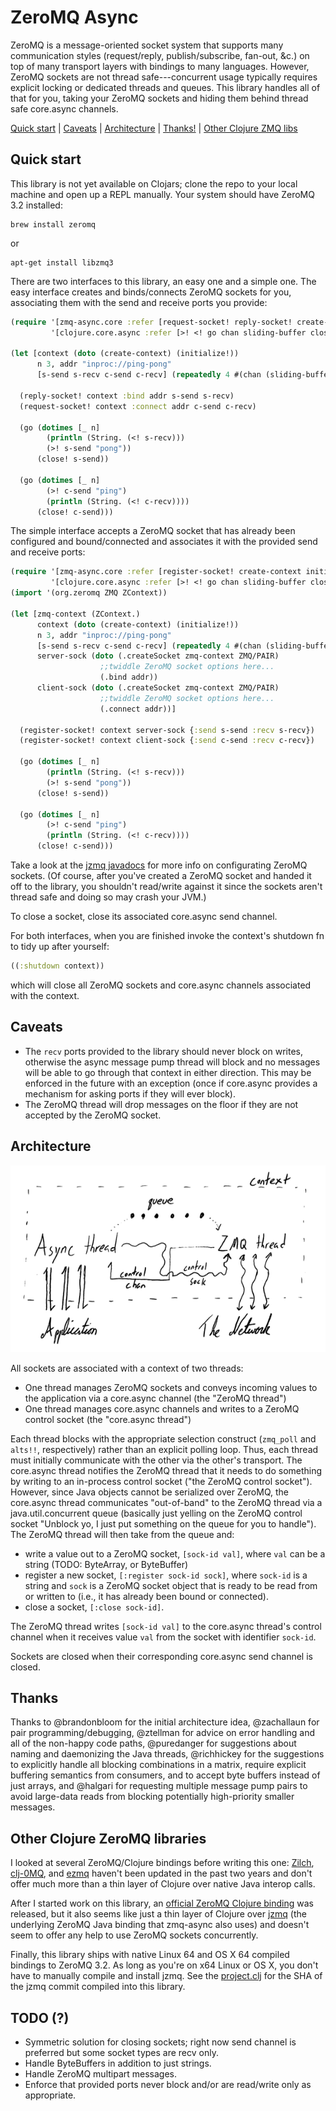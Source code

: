 # ZeroMQ Async

ZeroMQ is a message-oriented socket system that supports many communication styles (request/reply, publish/subscribe, fan-out, &c.) on top of many transport layers with bindings to many languages.
However, ZeroMQ sockets are not thread safe---concurrent usage typically requires explicit locking or dedicated threads and queues.
This library handles all of that for you, taking your ZeroMQ sockets and hiding them behind thread safe core.async channels.

[Quick start](#quick-start) | [Caveats](#caveats) | [Architecture](#architecture) | [Thanks!](#thanks) | [Other Clojure ZMQ libs](#other-clojure-zmq-libraries)

## Quick start

This library is not yet available on Clojars; clone the repo to your local machine and open up a REPL manually.
Your system should have ZeroMQ 3.2 installed:

    brew install zeromq

or

    apt-get install libzmq3
    
There are two interfaces to this library, an easy one and a simple one.
The easy interface creates and binds/connects ZeroMQ sockets for you, associating them with the send and receive ports you provide:

```clojure
(require '[zmq-async.core :refer [request-socket! reply-socket! create-context initialize!]]
         '[clojure.core.async :refer [>! <! go chan sliding-buffer close!]])

(let [context (doto (create-context) (initialize!))
      n 3, addr "inproc://ping-pong"
      [s-send s-recv c-send c-recv] (repeatedly 4 #(chan (sliding-buffer 64)))]
  
  (reply-socket! context :bind addr s-send s-recv)
  (request-socket! context :connect addr c-send c-recv)
      
  (go (dotimes [_ n]
        (println (String. (<! s-recv)))
        (>! s-send "pong"))
      (close! s-send))

  (go (dotimes [_ n]
        (>! c-send "ping")
        (println (String. (<! c-recv))))
      (close! c-send)))
```

The simple interface accepts a ZeroMQ socket that has already been configured and bound/connected and associates it with the provided send and receive ports:

```clojure
(require '[zmq-async.core :refer [register-socket! create-context initialize!]]
         '[clojure.core.async :refer [>! <! go chan sliding-buffer close!]])
(import '(org.zeromq ZMQ ZContext))

(let [zmq-context (ZContext.)
      context (doto (create-context) (initialize!))
      n 3, addr "inproc://ping-pong" 
      [s-send s-recv c-send c-recv] (repeatedly 4 #(chan (sliding-buffer 10)))
      server-sock (doto (.createSocket zmq-context ZMQ/PAIR)
                    ;;twiddle ZeroMQ socket options here...
                    (.bind addr))
      client-sock (doto (.createSocket zmq-context ZMQ/PAIR)
                    ;;twiddle ZeroMQ socket options here...
                    (.connect addr))]

  (register-socket! context server-sock {:send s-send :recv s-recv})
  (register-socket! context client-sock {:send c-send :recv c-recv})
  
  (go (dotimes [_ n]
        (println (String. (<! s-recv)))
        (>! s-send "pong"))
      (close! s-send))

  (go (dotimes [_ n]
        (>! c-send "ping")
        (println (String. (<! c-recv))))
      (close! c-send)))
```

Take a look at the [jzmq javadocs](http://zeromq.github.io/jzmq/javadocs/) for more info on configurating ZeroMQ sockets.
(Of course, after you've created a ZeroMQ socket and handed it off to the library, you shouldn't read/write against it since the sockets aren't thread safe and doing so may crash your JVM.)

To close a socket, close its associated core.async send channel.

For both interfaces, when you are finished invoke the context's shutdown fn to tidy up after yourself:

```clojure
((:shutdown context))
```

which will close all ZeroMQ sockets and core.async channels associated with the context.

## Caveats

+ The `recv` ports provided to the library should never block on writes, otherwise the async message pump thread will block and no messages will be able to go through that context in either direction.
  This may be enforced in the future with an exception (once if core.async provides a mechanism for asking ports if they will ever block).
+ The ZeroMQ thread will drop messages on the floor if they are not accepted by the ZeroMQ socket.

## Architecture

![Architecture Diagram](architecture.png)

All sockets are associated with a context of two threads:

+ One thread manages ZeroMQ sockets and conveys incoming values to the application via a core.async channel (the "ZeroMQ thread")
+ One thread manages core.async channels and writes to a ZeroMQ control socket (the "core.async thread")

Each thread blocks with the appropriate selection construct (`zmq_poll` and `alts!!`, respectively) rather than an explicit polling loop.
Thus, each thread must initially communicate with the other via the other's transport.
The core.async thread notifies the ZeroMQ thread that it needs to do something by writing to an in-process control socket ("the ZeroMQ control socket").
However, since Java objects cannot be serialized over ZeroMQ, the core.async thread communicates "out-of-band" to the ZeroMQ thread via a java.util.concurrent queue (basically just yelling on the ZeroMQ control socket "Unblock yo, I just put something on the queue for you to handle").
The ZeroMQ thread will then take from the queue and:

+ write a value out to a ZeroMQ socket, `[sock-id val]`, where `val` can be a string (TODO: ByteArray, or ByteBuffer)
+ register a new socket, `[:register sock-id sock]`, where `sock-id` is a string and `sock` is a ZeroMQ socket object that is ready to be read from or written to (i.e., it has already been bound or connected).
+ close a socket, `[:close sock-id]`.

The ZeroMQ thread writes `[sock-id val]` to the core.async thread's control channel when it receives value `val` from the socket with identifier `sock-id`.

Sockets are closed when their corresponding core.async send channel is closed.


## Thanks

Thanks to @brandonbloom for the initial architecture idea, @zachallaun for pair programming/debugging, @ztellman for advice on error handling and all of the non-happy code paths, @puredanger for suggestions about naming and daemonizing the Java threads, @richhickey for the suggestions to explicitly handle all blocking combinations in a matrix, require explicit buffering semantics from consumers, and to accept byte buffers instead of just arrays, and @halgari for requesting multiple message pump pairs to avoid large-data reads from blocking potentially high-priority smaller messages.


## Other Clojure ZeroMQ libraries

I looked at several ZeroMQ/Clojure bindings before writing this one: [Zilch](https://github.com/dysinger/zilch), [clj-0MQ](https://github.com/AndreasKostler/clj-0MQ), and [ezmq](https://github.com/tel/ezmq) haven't been updated in the past two years and don't offer much more than a thin layer of Clojure over native Java interop calls.

After I started work on this library, an [official ZeroMQ Clojure binding](https://github.com/zeromq/cljzmq) was released, but it also seems like just a thin layer of Clojure over [jzmq](https://github.com/zeromq/jzmq) (the underlying ZeroMQ Java binding that zmq-async also uses) and doesn't seem to offer any help to use ZeroMQ sockets concurrently.

Finally, this library ships with native Linux 64 and OS X 64 compiled bindings to ZeroMQ 3.2.
As long as you're on x64 Linux or OS X, you don't have to manually compile and install jzmq.
See the [project.clj](project.clj) for the SHA of the jzmq commit compiled into this library.


## TODO (?)

+ Symmetric solution for closing sockets; right now send channel is preferred but some socket types are recv only.
+ Handle ByteBuffers in addition to just strings.
+ Handle ZeroMQ multipart messages.
+ Enforce that provided ports never block and/or are read/write only as appropriate.
